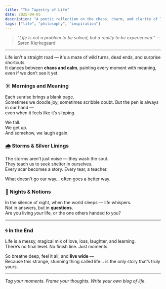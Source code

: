 ```yaml
---
title: "The Tapestry of Life"
date: 2025-04-05
description: "A poetic reflection on the chaos, charm, and clarity of life."
tags: ["life", "philosophy", "inspiration"]
---
```


> *"Life is not a problem to be solved, but a reality to be experienced."* — Søren Kierkegaard

---

Life isn't a straight road — it's a maze of wild turns, dead ends, and surprise shortcuts.  
It dances between **chaos and calm**, painting every moment with meaning, even if we don’t see it yet.

### ☀️ Mornings and Meaning

Each sunrise brings a blank page.  
Sometimes we doodle joy, sometimes scribble doubt. But the pen is always in our hand —  
even when it feels like it’s slipping.

We fall.  
We get up.  
And somehow, we laugh again.

### 🌧️ Storms & Silver Linings

The storms aren’t just noise — they wash the soul.  
They teach us to seek shelter in ourselves.  
Every scar becomes a story. Every tear, a teacher.

What doesn't go our way… often goes a better way.

### 🌙 Nights & Notions

In the silence of night, when the world sleeps — life whispers.  
Not in answers, but in **questions**.  
Are you living *your* life, or the one others handed to you?

---

### 🌀 In the End

Life is a messy, magical mix of love, loss, laughter, and learning.  
There’s no final level. No finish line. Just moments.

So breathe deep, feel it all, and **live wide** —  
Because this strange, stunning thing called life… is the only story that’s truly yours.

---

*Tag your moments. Frame your thoughts. Write your own blog of life.*
